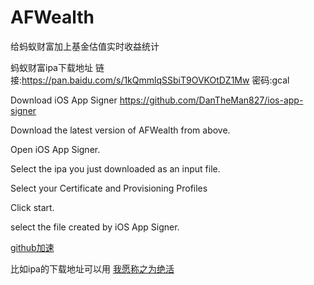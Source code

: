 # AFWealth
给蚂蚁财富加上基金估值实时收益统计

蚂蚁财富ipa下载地址
链接:https://pan.baidu.com/s/1kQmmlqSSbiT9OVKOtDZ1Mw  密码:gcal


Download iOS App Signer https://github.com/DanTheMan827/ios-app-signer

Download the latest version of AFWealth from above.

Open iOS App Signer.

Select the ipa you just downloaded as an input file.

Select your Certificate and Provisioning Profiles

Click start.

select the file created by iOS App Signer.

[github加速](https://juejin.cn/post/6862127015110934536)

比如ipa的下载地址可以用 [我愿称之为绝活](https://github.com/iOSleep/AFWealth/blob/master/AFWealth-6.9.0.600.ipa?raw=true)
